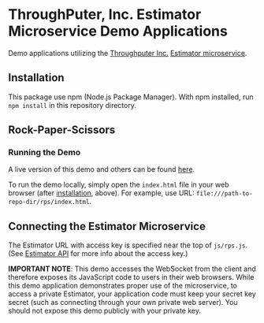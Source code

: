 # ThroughPuter, Inc. Estimator Microservice Demo Applications

Demo applications utilizing the [Throughputer Inc.](http://www.throughputer.com) [Estimator microservice](https://www.estimatorlab.com).

## Installation

This package use npm (Node.js Package Manager). With npm installed, run `npm install` in this repository directory.

## Rock-Paper-Scissors

### Running the Demo

A live version of this demo and others can be found [here](https://www.estimatorlab.com).

To run the demo locally, simply open the `index.html` file in your web browser (after [installation](#Installation), above). For example, use URL: `file:///path-to-repo-dir/rps/index.html`.

## Connecting the Estimator Microservice

The Estimator URL with access key is specified near the top of `js/rps.js`. (See [Estimator API](https://github.com/throughputer/estimator_lib) for more info about the access key.)

**IMPORTANT NOTE**: This demo accesses the WebSocket from the client and therefore exposes its JavaScript code to users in their web browsers. While this demo application demonstrates proper use of the microservice, to access a private Estimator, your application code must keep your secret key secret (such as connecting through your own private web server). You should not expose this demo publicly with your private key.
